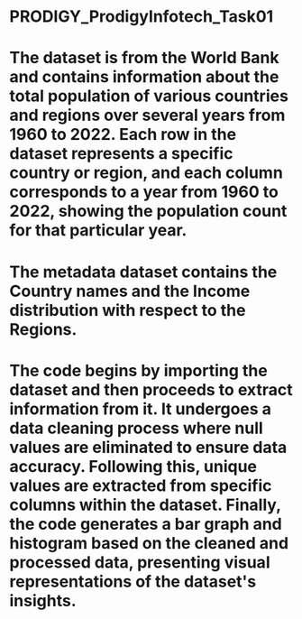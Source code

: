 # PRODIGY_ProdigyInfotech_Task01
# The dataset is from the World Bank and contains information about the total population of various countries and regions over several years from 1960 to 2022. Each row in the dataset represents a specific country or region, and each column corresponds to a year from 1960 to 2022, showing the population count for that particular year.
# The metadata dataset contains the Country names and the Income distribution with respect to the Regions.
# The code begins by importing the dataset and then proceeds to extract information from it. It undergoes a data cleaning process where null values are eliminated to ensure data accuracy. Following this, unique values are extracted from specific columns within the dataset. Finally, the code generates a bar graph and histogram based on the cleaned and processed data, presenting visual representations of the dataset's insights.
